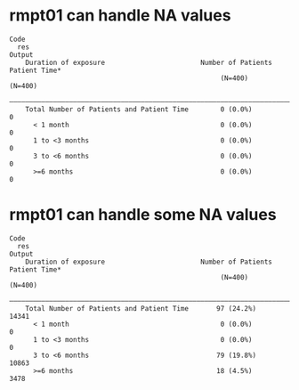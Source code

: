 # rmpt01 can handle NA values

    Code
      res
    Output
        Duration of exposure                        Number of Patients   Patient Time*
                                                         (N=400)            (N=400)   
        ——————————————————————————————————————————————————————————————————————————————
        Total Number of Patients and Patient Time        0 (0.0%)              0      
          < 1 month                                      0 (0.0%)              0      
          1 to <3 months                                 0 (0.0%)              0      
          3 to <6 months                                 0 (0.0%)              0      
          >=6 months                                     0 (0.0%)              0      

# rmpt01 can handle some NA values

    Code
      res
    Output
        Duration of exposure                        Number of Patients   Patient Time*
                                                         (N=400)            (N=400)   
        ——————————————————————————————————————————————————————————————————————————————
        Total Number of Patients and Patient Time       97 (24.2%)           14341    
          < 1 month                                      0 (0.0%)              0      
          1 to <3 months                                 0 (0.0%)              0      
          3 to <6 months                                79 (19.8%)           10863    
          >=6 months                                    18 (4.5%)            3478     

